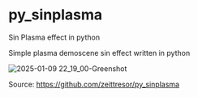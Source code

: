 # py_sinplasma
Sin Plasma effect in python

Simple plasma demoscene sin effect written in python

![2025-01-09 22_19_00-Greenshot](https://github.com/user-attachments/assets/1d77c329-d4fb-47bd-ac22-fdbc55971e8a)

Source: https://github.com/zeittresor/py_sinplasma
